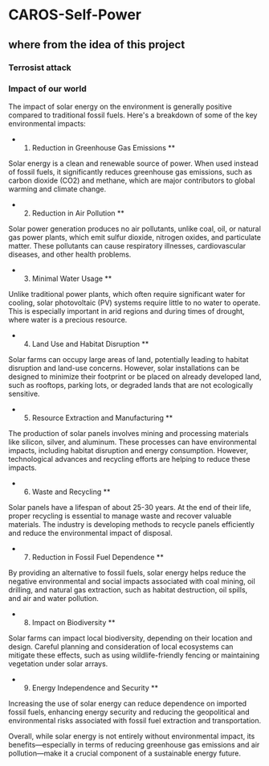 # CAROS-Self-Power
## where from the idea of this project
### Terrosist attack
### Impact of our world

The impact of solar energy on the environment is generally positive compared to traditional fossil fuels. Here's a breakdown of some of the key environmental impacts:

* 1. Reduction in Greenhouse Gas Emissions **
     
Solar energy is a clean and renewable source of power. When used instead of fossil fuels, it significantly reduces greenhouse gas emissions, such as carbon dioxide (CO2) and methane, which are major contributors to global warming and climate change.

* 2. Reduction in Air Pollution **

Solar power generation produces no air pollutants, unlike coal, oil, or natural gas power plants, which emit sulfur dioxide, nitrogen oxides, and particulate matter. These pollutants can cause respiratory illnesses, cardiovascular diseases, and other health problems.

* 3. Minimal Water Usage **

Unlike traditional power plants, which often require significant water for cooling, solar photovoltaic (PV) systems require little to no water to operate. This is especially important in arid regions and during times of drought, where water is a precious resource.

* 4. Land Use and Habitat Disruption **

Solar farms can occupy large areas of land, potentially leading to habitat disruption and land-use concerns. However, solar installations can be designed to minimize their footprint or be placed on already developed land, such as rooftops, parking lots, or degraded lands that are not ecologically sensitive.

* 5. Resource Extraction and Manufacturing **

The production of solar panels involves mining and processing materials like silicon, silver, and aluminum. These processes can have environmental impacts, including habitat disruption and energy consumption. However, technological advances and recycling efforts are helping to reduce these impacts.

* 6. Waste and Recycling **

Solar panels have a lifespan of about 25-30 years. At the end of their life, proper recycling is essential to manage waste and recover valuable materials. The industry is developing methods to recycle panels efficiently and reduce the environmental impact of disposal.

* 7. Reduction in Fossil Fuel Dependence **

By providing an alternative to fossil fuels, solar energy helps reduce the negative environmental and social impacts associated with coal mining, oil drilling, and natural gas extraction, such as habitat destruction, oil spills, and air and water pollution.

* 8. Impact on Biodiversity **

Solar farms can impact local biodiversity, depending on their location and design. Careful planning and consideration of local ecosystems can mitigate these effects, such as using wildlife-friendly fencing or maintaining vegetation under solar arrays.

* 9. Energy Independence and Security **

Increasing the use of solar energy can reduce dependence on imported fossil fuels, enhancing energy security and reducing the geopolitical and environmental risks associated with fossil fuel extraction and transportation.

Overall, while solar energy is not entirely without environmental impact, its benefits—especially in terms of reducing greenhouse gas emissions and air pollution—make it a crucial component of a sustainable energy future.
